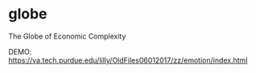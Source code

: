 # globe
The Globe of Economic Complexity


DEMO: https://va.tech.purdue.edu/lilly/OldFiles06012017/zz/emotion/index.html

